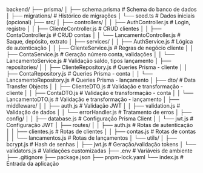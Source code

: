 backend/
├── prisma/
│   ├── schema.prisma         # Schema do banco de dados
│   ├── migrations/           # Histórico de migrações
│   └── seed.ts              # Dados iniciais (opcional)
├── src/
│   ├── controllers/
│   │   ├── AuthController.js      # Login, registro
│   │   ├── ClienteController.js   # CRUD clientes
│   │   ├── ContaController.js     # CRUD contas
│   │   └── LancamentoController.js # Saque, depósito, extrato
│   ├── services/
│   │   ├── AuthService.js         # Lógica de autenticação
│   │   ├── ClienteService.js      # Regras de negócio cliente
│   │   ├── ContaService.js        # Geração número conta, validações
│   │   └── LancamentoService.js   # Validação saldo, tipos lançamento
│   ├── repositories/
│   │   ├── ClienteRepository.js   # Queries Prisma - cliente
│   │   ├── ContaRepository.js     # Queries Prisma - conta
│   │   └── LancamentoRepository.js # Queries Prisma - lançamento
│   ├── dto/                       # Data Transfer Objects
│   │   ├── ClienteDTO.js          # Validação e transformação - cliente
│   │   ├── ContaDTO.js            # Validação e transformação - conta
│   │   └── LancamentoDTO.js       # Validação e transformação - lançamento
│   ├── middleware/
│   │   ├── auth.js               # Validação JWT
│   │   ├── validation.js         # Validação de dados
│   │   └── errorHandler.js       # Tratamento de erros
│   ├── config/
│   │   ├── database.js           # Configuração Prisma Client
│   │   └── jwt.js                # Configuração JWT
│   ├── routes/
│   │   ├── auth.js               # Rotas de autenticação
│   │   ├── clientes.js           # Rotas de clientes
│   │   ├── contas.js             # Rotas de contas
│   │   └── lancamentos.js        # Rotas de lançamentos
│   └── utils/
│       ├── bcrypt.js             # Hash de senhas
│       ├── jwt.js                # Geração/validação tokens
│       └── validators.js         # Validações customizadas
├── .env                          # Variáveis de ambiente
├── .gitignore
├── package.json
├── pnpm-lock.yaml
└── index.js                      # Entrada da aplicação
